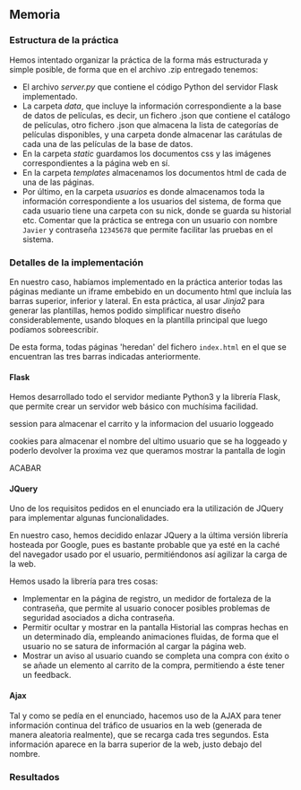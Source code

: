 ## Memoria

### Estructura de la práctica

Hemos intentado organizar la práctica de la forma más estructurada y simple posible, de forma que en el archivo .zip entregado tenemos:

- El archivo *server.py* que contiene el código Python del servidor Flask implementado.
- La carpeta *data*, que incluye la información correspondiente a la base de datos de películas, es decir, un fichero .json que contiene el catálogo de películas, otro fichero .json que almacena la lista de categorías de películas disponibles, y una carpeta donde almacenar las carátulas de cada una de las películas de la base de datos.
- En la carpeta *static* guardamos los documentos css y las imágenes correspondientes a la página web en sí.
- En la carpeta *templates* almacenamos los documentos html de cada de una de las páginas.
- Por último, en la carpeta *usuarios* es donde almacenamos toda la información correspondiente a los usuarios del sistema, de forma que cada usuario tiene una carpeta con su nick, donde se guarda su historial etc. Comentar que la práctica se entrega con un usuario con nombre `Javier` y contraseña `12345678` que permite facilitar las pruebas en el sistema.

### Detalles de la implementación

En nuestro caso, habíamos implementado en la práctica anterior todas las páginas mediante un iframe embebido en un documento html que incluía las barras superior, inferior y lateral. En esta práctica, al usar *Jinja2* para generar las plantillas, hemos podido simplificar nuestro diseño considerablemente, usando bloques en la plantilla principal que luego podíamos sobreescribir.

De esta forma, todas páginas 'heredan' del fichero `index.html` en el que se encuentran las tres barras indicadas anteriormente.

#### Flask

Hemos desarrollado todo el servidor mediante Python3 y la librería Flask, que permite crear un servidor web básico con muchísima facilidad.

session para almacenar el carrito y la informacion del usuario loggeado

cookies para almacenar el nombre del ultimo usuario que se ha loggeado y poderlo devolver la proxima vez que queramos mostrar la pantalla de login

ACABAR

#### JQuery

Uno de los requisitos pedidos en el enunciado era la utilización de JQuery para implementar algunas funcionalidades.

En nuestro caso, hemos decidido enlazar JQuery a la última versión librería hosteada por Google, pues es bastante probable que ya esté en la caché del navegador usado por el usuario, permitiéndonos así agilizar la carga de la web.

Hemos usado la librería para tres cosas:

- Implementar en la página de registro, un medidor de fortaleza de la contraseña, que permite al usuario conocer posibles problemas de seguridad asociados a dicha contraseña.
- Permitir ocultar y mostrar en la pantalla Historial las compras hechas en un determinado día, empleando animaciones fluidas, de forma que el usuario no se satura de información al cargar la página web.
- Mostrar un aviso al usuario cuando se completa una compra con éxito o se añade un elemento al carrito de la compra, permitiendo a éste tener un feedback.

#### Ajax

Tal y como se pedía en el enunciado, hacemos uso de la AJAX para tener información continua del tráfico de usuarios en la web (generada de manera aleatoria realmente), que se recarga cada tres segundos. Esta información aparece en la barra superior de la web, justo debajo del nombre.

### Resultados